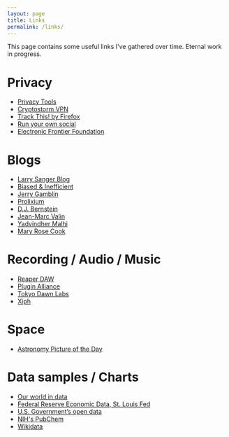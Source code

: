 ```yaml
---
layout: page
title: Links
permalink: /links/
---
```


This page contains some useful links I've gathered over time. Eternal work in progress.

Privacy
===
* [Privacy Tools](https://www.privacytools.io/)
* [Cryptostorm VPN](https://www.cryptostorm.is/)
* [Track This! by Firefox](https://trackthis.link/)
* [Run your own social](https://runyourown.social/)
* [Electronic Frontier Foundation](https://www.eff.org/issues/privacy)

Blogs
===
* [Larry Sanger Blog](https://larrysanger.org/)
* [Biased & Inefficient](https://notstatschat.rbind.io/)
* [Jerry Gamblin](https://jerrygamblin.com/)
* [Prolixium](https://www.prolixium.com/blog)
* [D.J. Bernstein](https://cr.yp.to/djb.html)
* [Jean-Marc Valin](https://jmvalin.dreamwidth.org)
* [Yadvindher Malhi](http://yadvindhermalhi.org)
* [Mary Rose Cook](https://maryrosecook.com)

Recording / Audio / Music
===
* [Reaper DAW](https://reaper.fm)
* [Plugin Alliance](https://www.plugin-alliance.com/)
* [Tokyo Dawn Labs](https://www.tokyodawn.net/tokyo-dawn-labs/)
* [Xiph](https://www.xiph.org/)

Space
===
* [Astronomy Picture of the Day](https://apod.nasa.gov/apod/astropix.html)

Data samples / Charts
===
* [Our world in data](https://ourworldindata.org)
* [Federal Reserve Economic Data, St. Louis Fed](https://fred.stlouisfed.org/)
* [U.S. Government’s open data](https://catalog.data.gov/dataset)
* [NIH's PubChem](https://pubchem.ncbi.nlm.nih.gov/)
* [Wikidata](https://www.wikidata.org/)
 
